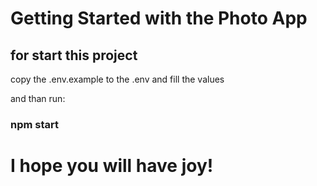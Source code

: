 # Getting Started with the Photo App

## for start this project

copy the .env.example to the .env and fill the values

and than run:
### npm start

# I hope you will have joy!